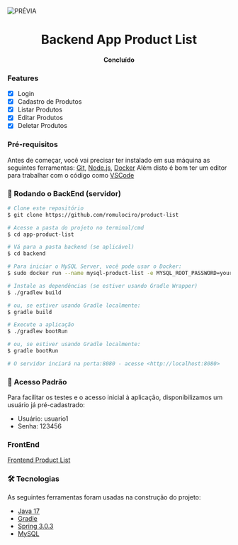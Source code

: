 ![PRÉVIA](https://i.ibb.co/v36GqMw/pictures-1.jpg)

<h1 align="center">Backend App Product List</h1>

<h4 align="center"> 
	Concluído
</h4>

### Features
- [x] Login
- [x] Cadastro de Produtos
- [x] Listar Produtos
- [x] Editar Produtos
- [x] Deletar Produtos

### Pré-requisitos

Antes de começar, você vai precisar ter instalado em sua máquina as seguintes ferramentas:
[Git](https://git-scm.com), [Node.js](https://nodejs.org/en/), [Docker](https://www.docker.com/)
Além disto é bom ter um editor para trabalhar com o código como [VSCode](https://code.visualstudio.com/)

### 🎲 Rodando o BackEnd (servidor)

```bash
# Clone este repositório
$ git clone https://github.com/romulociro/product-list

# Acesse a pasta do projeto no terminal/cmd
$ cd app-product-list

# Vá para a pasta backend (se aplicável)
$ cd backend

# Para iniciar o MySQL Server, você pode usar o Docker:
$ sudo docker run --name mysql-product-list -e MYSQL_ROOT_PASSWORD=your_password -p 3306:3306 -d mysql:latest

# Instale as dependências (se estiver usando Gradle Wrapper)
$ ./gradlew build

# ou, se estiver usando Gradle localmente:
$ gradle build

# Execute a aplicação
$ ./gradlew bootRun

# ou, se estiver usando Gradle localmente:
$ gradle bootRun

# O servidor inciará na porta:8080 - acesse <http://localhost:8080>
```

### 🚀 Acesso Padrão
Para facilitar os testes e o acesso inicial à aplicação, disponibilizamos um usuário já pré-cadastrado:

- Usuário: usuario1
- Senha: 123456

### FrontEnd
[Frontend Product List](https://github.com/romulociro/product-list/tree/master/frontend/product-list)

### 🛠 Tecnologias

As seguintes ferramentas foram usadas na construção do projeto:
- [Java 17](https://www.oracle.com/java/technologies/javase/jdk17-archive-downloads.html)
- [Gradle](https://gradle.org/)
- [Spring 3.0.3](https://spring.io/)
- [MySQL](https://www.mysql.com/)
